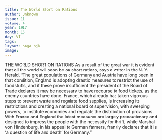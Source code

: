 ```yaml
---
title: The World Short on Rations
author: Unknown
issue: 11
volume: 4
year: 1917
month: 15
day: VI
tags:
layout: page.njk
image:
---
```

THE WORLD SHORT ON RATIONS    As a result of the great war it is evident that all the world will soon be on short rations, says a writer in the N. Y. Herald. “The great populations of Germany and Austria have long been in that condition, England is adopting drastic measures to restrict the use of foodstuffs, and if these prove insufficient the president of the Board of Trade declares it may be necessary to have recourse to food tickets, as the enemy countries have done. France, which already has taken vigorous steps to prevent waste and regulate food supplies, is increasing its restrictions and creating a national board of supervision, with sweeping powers, to institute economies and regulate the distribution of provisions. With France and England the latest measures are largely precautionary and designed to impress the people with the necessity for thrift, while Marshal von Hindenburg, in his appeal to German farmers, frankly declares that it is ‘a question of life and death’ for Germany.” 




